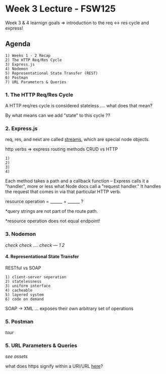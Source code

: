 # Week 3 Lecture - FSW125

Week 3 & 4 learnign goals => introduction to the req <-> res cycle and express!

## Agenda

    1) Weeks 1 - 2 Recap
    2) The HTTP Req/Res Cycle
    3) Express.js
    4) Nodemon
    5) Representational State Transfer (REST)
    6) Postman
    7) URL Parameters & Queries

### 1. The HTTP Req/Res Cycle

A HTTP req/res cycle is considered stateless .... what does that mean?

By what means can we add "state" to this cycle ??

### 2. Express.js

req, res, and next are called [streams](https://medium.com/developers-arena/streams-piping-and-their-error-handling-in-nodejs-c3fd818530b6), which are special node objects.

http verbs => express routing methods
CRUD vs HTTP

    1)
    2)
    3)
    4)

Each method takes a path and a callback function – Express calls it a "handler", more or less what Node docs call a "request handler." It handles the request that comes in via that particular HTTP verb.

resource operation = ______ + ______ ?

*query strings are not part of the route path.

*resource operation does not equal endpoint!

### 3. Nodemon

*check* *check* .... *check — 1 2*

#### 4. Representational State Transfer

RESTful vs SOAP

    1) client-server seperation
    2) statelessness
    3) uniform interface
    4) cacheable
    5) layered system
    6) code on demand

SOAP -> XML ... exposes their own arbitrary set of operations

### 5. Postman

*tour*

### 5. URL Parameters & Queries

*see assets*

what does https signify within a URI/URL [here](https://doepud.co.uk/blog/anatomy-of-a-url)?
